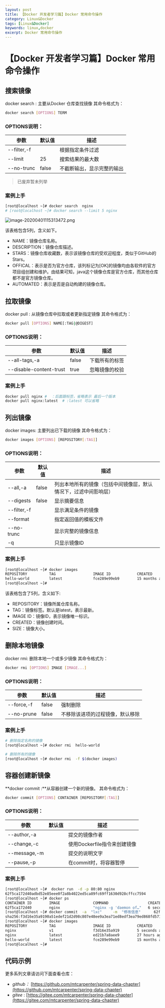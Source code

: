 ```yaml
---
layout: post
title: 【Docker 开发者学习篇】Docker 常用命令操作
category: Linux&Docker
tags: [Linux&Docker]
keywords: linux,docker
excerpt: Docker 常用命令操作
---
```


# 【Docker 开发者学习篇】Docker 常用命令操作

## 搜索镜像
docker search : 主要从Docker 仓库查找镜像
其命令格式为：

```sh
docker search [OPTIONS] TERM
```
### OPTIONS说明：

| 参数        | 默认值 | 描述                       |
| ----------  | ------ | -------------------------- |
| --filter,-f |        | 根据指定条件过滤           |
| --limit     | 25     | 搜索结果的最大数           |
| --no-trunc  | false  | 不截断输出，显示完整的输出 |



> 已废弃暂未列举

### 案例上手

``` sh
[root@localhost ~]# docker search  nginx
# [root@localhost ~]# docker search --limit 5 nginx 
```

![image-20200401115313472.png](http://mtcarpenter.oss-cn-beijing.aliyuncs.com/2020/image-20200401115313472.png)

该表格包含5列，含义如下。

- NAME：镜像仓库名称。
- DESCRIPTION：镜像仓库描述。
- STARS：镜像仓库收藏数，表示该镜像仓库的受欢迎程度，类似于GitHub的Stars。
- OFFICAL：表示是否为官方仓库，该列标记为[OK]的镜像均由各软件的官方项目组创建和维护。由结果可知，java这个镜像仓库是官方仓库，而其他仓库都不是官方镜像仓库。
- AUTOMATED：表示是否是自动构建的镜像仓库。

## 拉取镜像

docker pull : 从镜像仓库中拉取或者更新指定镜像
其命令格式为：

```sh
docker pull [OPTIONS] NAME[:TAG|@DIGEST]
```

### OPTIONS说明：

| 参数                    | 默认值 | 描述           |
| ----------------------- | ------ | -------------- |
| --all-tags,-a           | false  | 下载所有的标签 |
| --disable-content-trust | true   | 忽略镜像的校验 |

### 案例上手

```sh
docker pull nginx #  ：后面跟标签，省略表示 最后一个版本
docker pull nginx:latest  # :latest 可以省略
```

## 列出镜像

docker images: 主要列出已下载的镜像
其命令格式为：

```sh
docker images [OPTIONS] [REPOSITORY[:TAG]]
```

### OPTIONS说明：

| 参数        | 默认值 | 描述                                                         |
| ----------- | ------ | ------------------------------------------------------------ |
| --all,-a    | false  | 列出本地所有的镜像（包括中间镜像层，默认情况下，过滤中间影响层） |
| --digests   | false  | 显示摘要信息                                                 |
| --filter,-f |        | 显示满足条件的镜像                                           |
| --format    |        | 指定返回值的模板文件                                         |
| --no-trunc  |        | 显示完整的镜像信息                                           |
| -q          |        | 只显示镜像ID                                                 |

### 案例上手

``` sh
[root@localhost ~]# docker images
REPOSITORY          TAG                 IMAGE ID            CREATED             SIZE
hello-world         latest              fce289e99eb9        15 months ago       1.84kB
[root@localhost ~]#
```

该表格包含了5列，含义如下:

- REPOSITORY：镜像所属仓库名称。
- TAG：镜像标签。默认是latest，表示最新。
- IMAGE ID：镜像ID，表示镜像唯一标识。
- CREATED：镜像创建时间。
- SIZE：镜像大小。

## 删除本地镜像

docker rmi: 删除本地一个或多少镜像
其命令格式为：

```sh
docker rmi [OPTIONS] IMAGE [IMAGE...]
```

### OPTIONS说明：

| 参数       | 默认值 | 描述                             |
| ---------- | ------ | -------------------------------- |
| --force,-f | false  | 强制删除                         |
| --no-prune | false  | 不移除该进项的过程镜像，默认移除 |

### 案例上手

``` sh
# 删除指定名称的镜像
[root@localhost ~]# docker rmi  hello-world
```

```sh
# 删除所有的镜像
[root@localhost ~]# docker rmi  -f $(docker images)
```

## 容器创建新镜像

**docker commit :**从容器创建一个新的镜像。
其命令格式为：

```sh
docker commit [OPTIONS] CONTAINER [REPOSITORY[:TAG]]
```

### OPTIONS说明：

| 参数         | 默认值 | 描述                         |
| ------------ | ------ | ---------------------------- |
| --author,-a  |        | 提交的镜像作者               |
| --change,-c  |        | 使用Dockerfile指令来创建镜像 |
| --message,-m |        | 提交的说明文字               |
| --pause,-p   |        | 在commit时，将容器暂停       |

### 案例上手

``` sh
[root@localhost ~]#  docker run  -d -p 80:80 nginx
62f5ca172d40adbd52e85eee0f2a8b4022ed5ca89fc69ff1630d928cffcc7594
[root@localhost ~]# docker ps
CONTAINER ID        IMAGE               COMMAND                  CREATED             STATUS              PORTS                NAMES
62f5ca172d40        nginx               "nginx -g 'daemon of…"   6 seconds ago       Up 4 seconds        0.0.0.0:80->80/tcp   stoic_gauss
[root@localhost ~]# docker commit  -a  "lxc"     -m  "修改信息"      62f5ca172d40   nginx:v1
sha256:f3d16e35a9190a51edef21d2d98c807e48ee9a3ea71ed8edf3ea79ed868fd571
[root@localhost ~]# docker images
REPOSITORY          TAG                 IMAGE ID            CREATED             SIZE
nginx               v1                  f3d16e35a919        5 seconds ago       127MB
nginx               latest              ed21b7a8aee9        27 hours ago        127MB
hello-world         latest              fce289e99eb9        15 months ago       1.84kB
[root@localhost ~]#
```

## 代码示例

更多系列文章请访问下面查看仓库：

- *github：* [https://github.com/mtcarpenter/spring-data-chapter](https://github.com/mtcarpenter/spring-data-chapter)
- *gitee* :      [https://gitee.com/mtcarpenter/spring-data-chapter](https://gitee.com/mtcarpenter/spring-data-chapter)